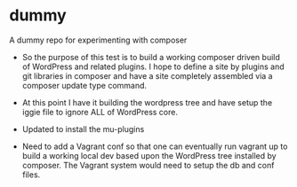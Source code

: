 # dummy
A dummy repo for experimenting with composer

- So the purpose of this test is to build a working composer driven build of WordPress and related plugins. I hope to define a site by plugins and git libraries in composer and have a site completely assembled via a composer update type command.

- At this point I have it building the wordpress tree and have setup the iggie file to ignore ALL of WordPress core.

- Updated to install the mu-plugins

- Need to add a Vagrant conf so that one can eventually run vagrant up to build a working local dev based upon the WordPress tree installed by composer. The Vagrant system would need to setup the db and conf files.
